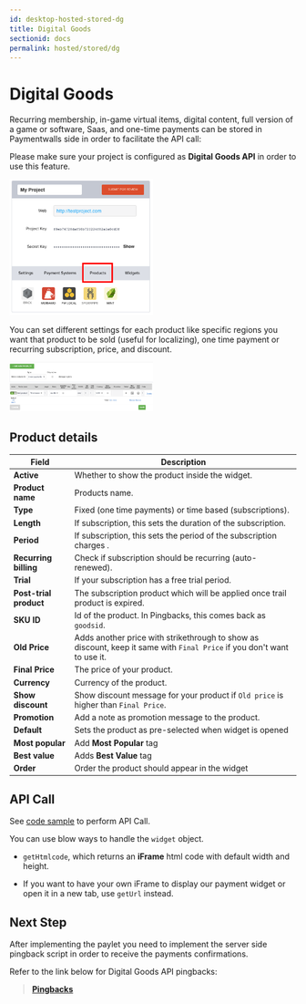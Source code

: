 ```yaml
---
id: desktop-hosted-stored-dg
title: Digital Goods
sectionid: docs
permalink: hosted/stored/dg
---
```


# Digital Goods 

Recurring membership, in-game virtual items, digital content, full version of a game or software, Saas, and one-time payments can be stored in Paymentwalls side in order to facilitate the API call: 

Please make sure your project is configured as **Digital Goods API** in order to use this feature.

<div class="docs-img">
    <img src="/textures/pic/hosted/pw_project_products.png" style="width: 50%"> 
</div>

You can set different settings for each product like specific regions you want that product to be sold (useful for localizing), one time payment or recurring subscription, price, and discount.

<div class="docs-img">
    <img src="/textures/pic/hosted/pw_project_product_screen.png" style="width: 50%">
</div>

## Product details

| Field | Description |
|---|---|
|**Active**| Whether to show the product inside the widget. |
|**Product name**| Products name. |
|**Type**| Fixed (one time payments) or time based (subscriptions). |
|**Length**| If subscription, this sets the duration of the subscription. |
|**Period**| If subscription, this sets the period of the subscription charges . |
|**Recurring billing**| Check if subscription should be recurring (auto-renewed). |
|**Trial**| If your subscription has a free trial period. |
|**Post-trial product**| The subscription product which will be applied once trail product is expired. |
|**SKU ID**| Id of the product. In Pingbacks, this comes back as ```goodsid```. |
|**Old Price**| Adds another price with strikethrough to show as discount, keep it same with ```Final Price``` if you don't want to use it. |
|**Final Price**| The price of your product. |
|**Currency**| Currency of the product. |
|**Show discount**| Show discount message for your product if ```Old price``` is higher than ```Final Price```. |
|**Promotion**| Add a note as promotion message to the product. |
|**Default**| Sets the product as pre-selected when widget is opened |
|**Most popular**| Add **Most Popular** tag |
|**Best value**| Adds **Best Value** tag |
|**Order**| Order the product should appear in the widget |
 
## API Call

See [code sample](/API-Reference#section-hosted-stored-dg) to perform API Call.

You can use blow ways to handle the ```widget``` object.

* ```getHtmlcode```, which returns an **iFrame** html code with default width and height. 

* If you want to have your own iFrame to display our payment widget or open it in a new tab, use ```getUrl``` instead.

## Next Step

After implementing the paylet you need to implement the server side pingback script in order to receive the payments confirmations.

Refer to the link below for Digital Goods API pingbacks:

> **[Pingbacks](/default-pingback-dg)**